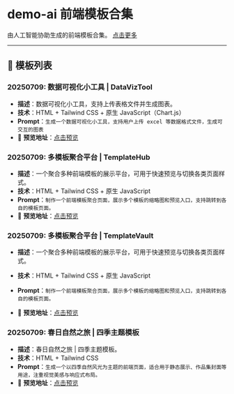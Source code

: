 # demo-ai 前端模板合集

由人工智能协助生成的前端模板合集。 [点击更多](https://github.halobug.cn/demo-ai/)


---

## 📁 模板列表


### 20250709:  数据可视化小工具 | DataVizTool

- **描述**：数据可视化小工具，支持上传表格文件并生成图表。
- **技术**：HTML + Tailwind CSS + 原生 JavaScript（Chart.js）
- **Prompt**：`生成一个数据可视化小工具，支持用户上传 excel 等数据格式文件，生成可交互的图表`
- 🔗 **预览地址**：[点击预览](https://github.halobug.cn/demo-ai/Template/DataVizTool_20250709/index.html)


### 20250709: 多模板聚合平台 | TemplateHub

- **描述**：一个聚合多种前端模板的展示平台，可用于快速预览与切换各类页面样式。
- **技术**：HTML + Tailwind CSS + 原生 JavaScript
- **Prompt**：`制作一个前端模板聚合页面，展示多个模板的缩略图和预览入口，支持跳转到各自的模板页面。`
- 🔗 **预览地址**：[点击预览](https://github.halobug.cn/demo-ai/Template/TemplateHub_20250709/index.html)


### 20250709: 多模板聚合平台 | TemplateVault

- **描述**：一个聚合多种前端模板的展示平台，可用于快速预览与切换各类页面样式。
- **技术**：HTML + Tailwind CSS + 原生 JavaScript
- **Prompt**：`制作一个前端模板聚合页面，展示多个模板的缩略图和预览入口，支持跳转到各自的模板页面。`

- 🔗 **预览地址**：[点击预览](https://github.halobug.cn/demo-ai/Template/TemplateVault/index.html)


### 20250709: 春日自然之旅 | 四季主题模板

- **描述**：春日自然之旅 | 四季主题模板。
- **技术**：HTML + Tailwind CSS
- **Prompt**：`生成一个以四季自然风光为主题的前端页面，适合用于静态展示、作品集封面等用途，注重视觉美感与响应式布局。`
- 🔗 **预览地址**：[点击预览](https://github.halobug.cn/demo-ai/Template/SeasonalNatureGallery_20250709)
